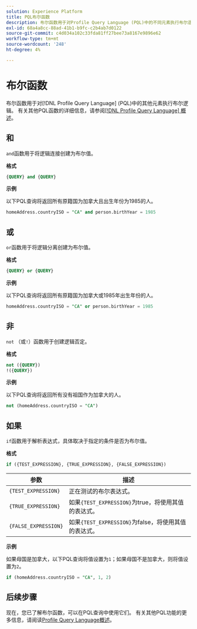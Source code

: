 ```yaml
---
solution: Experience Platform
title: PQL布尔函数
description: 布尔函数用于对Profile Query Language (PQL)中的不同元素执行布尔逻辑。
exl-id: 68a4a8cc-88ad-41b1-b9fc-c2b4ab7d0122
source-git-commit: c4d034a102c33fda81ff27bee73a8167e9896e62
workflow-type: tm+mt
source-wordcount: '248'
ht-degree: 4%

---
```


# 布尔函数

布尔函数用于对[!DNL Profile Query Language] (PQL)中的其他元素执行布尔逻辑。  有关其他PQL函数的详细信息，请参阅[[!DNL Profile Query Language] 概述](./overview.md)。

## 和

`and`函数用于将逻辑连接创建为布尔值。

**格式**

```sql
{QUERY} and {QUERY}
```

**示例**

以下PQL查询将返回所有原籍国为加拿大且出生年份为1985的人。

```sql
homeAddress.countryISO = "CA" and person.birthYear = 1985
```

## 或

`or`函数用于将逻辑分离创建为布尔值。

**格式**

```sql
{QUERY} or {QUERY}
```

**示例**

以下PQL查询将返回所有原籍国为加拿大或1985年出生年份的人。

```sql
homeAddress.countryISO = "CA" or person.birthYear = 1985
```

## 非

`not` （或`!`）函数用于创建逻辑否定。

**格式**

```sql
not ({QUERY})
!({QUERY})
```

**示例**

以下PQL查询将返回所有没有祖国作为加拿大的人。

```sql
not (homeAddress.countryISO = "CA")
```

## 如果

`if`函数用于解析表达式，具体取决于指定的条件是否为布尔值。

**格式**

```sql
if ({TEST_EXPRESSION}, {TRUE_EXPRESSION}, {FALSE_EXPRESSION})
```

| 参数 | 描述 |
| --------- | ----------- |
| `{TEST_EXPRESSION}` | 正在测试的布尔表达式。 |
| `{TRUE_EXPRESSION}` | 如果`{TEST_EXPRESSION}`为true，将使用其值的表达式。 |
| `{FALSE_EXPRESSION}` | 如果`{TEST_EXPRESSION}`为false，将使用其值的表达式。 |

**示例**

如果母国是加拿大，以下PQL查询将值设置为`1`；如果母国不是加拿大，则将值设置为`2`。

```sql
if (homeAddress.countryISO = "CA", 1, 2)
```

## 后续步骤

现在，您已了解布尔函数，可以在PQL查询中使用它们。 有关其他PQL功能的更多信息，请阅读[Profile Query Language概述](./overview.md)。
